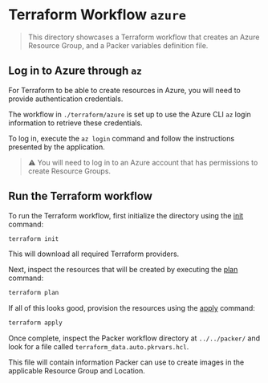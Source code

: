 # Terraform Workflow `azure`

> This directory showcases a Terraform workflow that creates an Azure Resource Group, and a Packer variables definition file.

## Log in to Azure through `az`

For Terraform to be able to create resources in Azure, you will need to provide authentication credentials.

The workflow in `./terraform/azure` is set up to use the Azure CLI `az` login information to retrieve these credentials.

To log in, execute the `az login` command and follow the instructions presented by the application.

> ⚠️ You will need to log in to an Azure account that has permissions to create Resource Groups.

## Run the Terraform workflow

To run the Terraform workflow, first initialize the directory using the [init](https://www.terraform.io/docs/commands/init.html) command:

```sh
terraform init
```

This will download all required Terraform providers.

Next, inspect the resources that will be created by executing the [plan](https://www.terraform.io/docs/commands/plan.html) command:

```sh
terraform plan
```

If all of this looks good, provision the resources using the [apply](https://www.terraform.io/docs/commands/apply.html) command:

```sh
terraform apply
```

Once complete, inspect the Packer workflow directory at `../../packer/` and look for a file called `terraform_data.auto.pkrvars.hcl`.

This file will contain information Packer can use to create images in the applicable Resource Group and Location.
